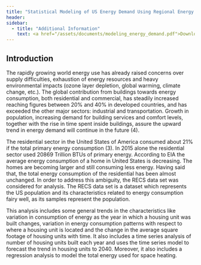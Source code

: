```yaml
---
title: "Statistical Modeling of US Energy Demand Using Regional Energy Consumption Survey Data"
header:
sidebar:
  - title: "Additional Information"
    text: <a href="/assets/documents/modeling_energy_demand.pdf">Download Full Report</a> <br> <a href="https://github.com/rexon1992/US_Power_Markets">View Model On Github</a>
---
```

<h2>Introduction</h2>
<p>The rapidly growing world energy use has already raised concerns over supply difficulties, exhaustion of energy resources and heavy environmental impacts (ozone layer depletion, global warming, climate change, etc.). The global contribution from buildings towards energy consumption, both residential and commercial, has steadily increased reaching figures between 20% and 40% in developed countries, and has exceeded the other major sectors: industrial and transportation. Growth in population, increasing demand for building services and comfort levels, together with the rise in time spent inside buildings, assure the upward trend in energy demand will continue in the future (4).</p>
<p>The residential sector in the United States of America consumed about 21% if the total primary energy consumption (3). In 2015 alone the residential sector used 20869 Trillion BTUs of primary energy. According to EIA the average energy consumption of a home in United States is decreasing. The homes are becoming larger and still consuming less energy. Having said that, the total energy consumption of the residential has been almost unchanged. In order to address this ambiguity, the RECS data set was considered for analysis. The RECS data set is a dataset which represents the US population and its characteristics related to energy consumption fairy well, as its samples represent the population.</p>
<p>This analysis includes some general trends in the characteristics like variation in consumption of energy as the year in which a housing unit was built changes, variation in energy consumption patterns with respect to where a housing unit is located and the change in the average square footage of housing units with time. It also includes a time series analysis of number of housing units built each year and uses the time series model to forecast the trend in housing units to 2040. Moreover, it also includes a regression analysis to model the total energy used for space heating.</p>

